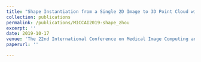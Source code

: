 ```yaml
---
title: "Shape Instantiation from a Single 2D Image to 3D Point Cloud with One-stage Learning"
collection: publications
permalink: /publications/MICCAI2019-shape_zhou
excerpt: ''
date: 2019-10-17
venue: 'The 22nd International Conference on Medical Image Computing and Computer Assisted Intervention (MICCAI2019)'
paperurl: ''

---
```


<!-- citation: 'X. Y. Zhou, Z. Y. Wang, P. C. Li, <b>J. Q. Zheng</b> and G. Z. Yang, “Abdominal Aortic Aneurysm Segmentation with a Small Number of Training Subjects”, in <i>Proc. of the Medical Image Analysis and Computer Assisted Intervention (MICCAI)</i>, 2019.'
-->
